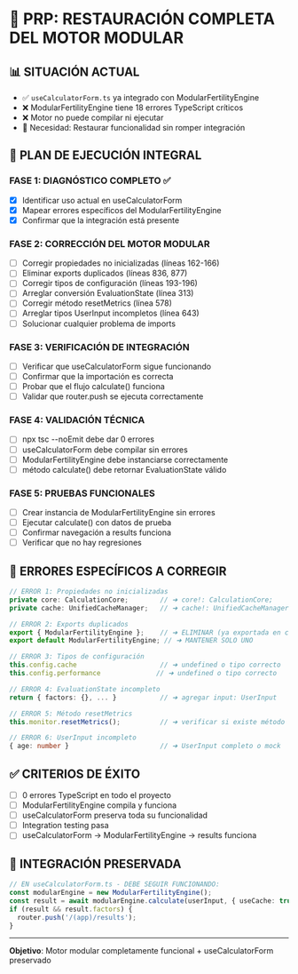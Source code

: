 # 🚀 **PRP: RESTAURACIÓN COMPLETA DEL MOTOR MODULAR**

## 📊 **SITUACIÓN ACTUAL**
- ✅ `useCalculatorForm.ts` ya integrado con ModularFertilityEngine
- ❌ ModularFertilityEngine tiene 18 errores TypeScript críticos
- ❌ Motor no puede compilar ni ejecutar
- 🎯 Necesidad: Restaurar funcionalidad sin romper integración

## 🎯 **PLAN DE EJECUCIÓN INTEGRAL**

### **FASE 1: DIAGNÓSTICO COMPLETO** ✅
- [x] Identificar uso actual en useCalculatorForm
- [x] Mapear errores específicos del ModularFertilityEngine
- [x] Confirmar que la integración está presente

### **FASE 2: CORRECCIÓN DEL MOTOR MODULAR**
- [ ] Corregir propiedades no inicializadas (líneas 162-166)
- [ ] Eliminar exports duplicados (líneas 836, 877)
- [ ] Corregir tipos de configuración (líneas 193-196)
- [ ] Arreglar conversión EvaluationState (línea 313)
- [ ] Corregir método resetMetrics (línea 578)
- [ ] Arreglar tipos UserInput incompletos (línea 643)
- [ ] Solucionar cualquier problema de imports

### **FASE 3: VERIFICACIÓN DE INTEGRACIÓN**
- [ ] Verificar que useCalculatorForm sigue funcionando
- [ ] Confirmar que la importación es correcta
- [ ] Probar que el flujo calculate() funciona
- [ ] Validar que router.push se ejecuta correctamente

### **FASE 4: VALIDACIÓN TÉCNICA**
- [ ] npx tsc --noEmit debe dar 0 errores
- [ ] useCalculatorForm debe compilar sin errores
- [ ] ModularFertilityEngine debe instanciarse correctamente
- [ ] método calculate() debe retornar EvaluationState válido

### **FASE 5: PRUEBAS FUNCIONALES**
- [ ] Crear instancia de ModularFertilityEngine sin errores
- [ ] Ejecutar calculate() con datos de prueba
- [ ] Confirmar navegación a results funciona
- [ ] Verificar que no hay regresiones

## 🎯 **ERRORES ESPECÍFICOS A CORREGIR**

```typescript
// ERROR 1: Propiedades no inicializadas
private core: CalculationCore;        // ➜ core!: CalculationCore;
private cache: UnifiedCacheManager;   // ➜ cache!: UnifiedCacheManager;

// ERROR 2: Exports duplicados
export { ModularFertilityEngine };    // ➜ ELIMINAR (ya exportada en class)
export default ModularFertilityEngine; // ➜ MANTENER SOLO UNO

// ERROR 3: Tipos de configuración
this.config.cache                     // ➜ undefined o tipo correcto
this.config.performance              // ➜ undefined o tipo correcto

// ERROR 4: EvaluationState incompleto
return { factors: {}, ... }           // ➜ agregar input: UserInput

// ERROR 5: Método resetMetrics
this.monitor.resetMetrics();          // ➜ verificar si existe método

// ERROR 6: UserInput incompleto
{ age: number }                       // ➜ UserInput completo o mock
```

## ✅ **CRITERIOS DE ÉXITO**
- [ ] 0 errores TypeScript en todo el proyecto
- [ ] ModularFertilityEngine compila y funciona
- [ ] useCalculatorForm preserva toda su funcionalidad
- [ ] Integration testing pasa
- [ ] useCalculatorForm → ModularFertilityEngine → results funciona

## 🚀 **INTEGRACIÓN PRESERVADA**
```typescript
// EN useCalculatorForm.ts - DEBE SEGUIR FUNCIONANDO:
const modularEngine = new ModularFertilityEngine();
const result = await modularEngine.calculate(userInput, { useCache: true });
if (result && result.factors) {
  router.push('/(app)/results');
}
```

---

**Objetivo**: Motor modular completamente funcional + useCalculatorForm preservado
